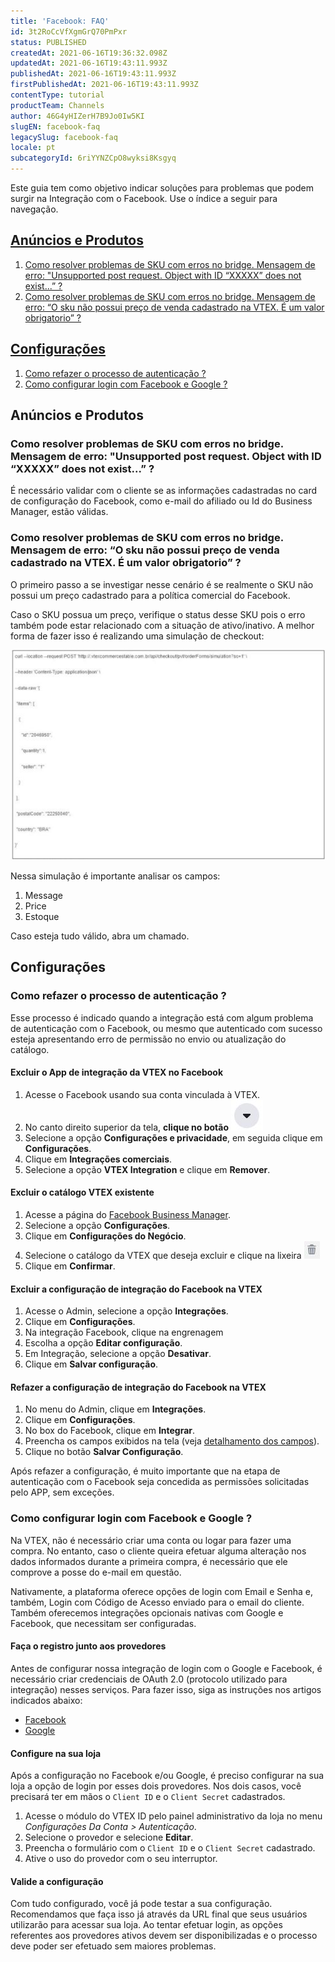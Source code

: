 ```yaml
---
title: 'Facebook: FAQ'
id: 3t2RoCcVfXgmGrQ70PmPxr
status: PUBLISHED
createdAt: 2021-06-16T19:36:32.098Z
updatedAt: 2021-06-16T19:43:11.993Z
publishedAt: 2021-06-16T19:43:11.993Z
firstPublishedAt: 2021-06-16T19:43:11.993Z
contentType: tutorial
productTeam: Channels
author: 46G4yHIZerH7B9Jo0Iw5KI
slugEN: facebook-faq
legacySlug: facebook-faq
locale: pt
subcategoryId: 6riYYNZCpO8wyksi8Ksgyq
---
```


Este guia tem como objetivo indicar soluções para problemas que podem surgir na Integração com o Facebook. Use o índice a seguir para navegação.

## [Anúncios e Produtos](#anuncios-e-produtos)
1. [Como resolver problemas de SKU com erros no bridge. Mensagem de erro: "Unsupported post request. Object with ID “XXXXX” does not exist...” ?](#como-resolver-problemas-de-sku-com-erros-no-bridge-mensagem-de-erro-unsupported-post-request-object-with-id-xxxxx-does-not-exist-)
2. [Como resolver problemas de SKU com erros no bridge. Mensagem de erro: “O sku não possui preço de venda cadastrado na VTEX. É um valor obrigatorio” ?](#como-resolver-problemas-de-sku-com-erros-no-bridge-mensagem-de-erro-o-sku-nao-possui-preco-de-venda-cadastrado-na-vtex-e-um-valor-obrigatorio-)

## [Configurações](#configuracoes)
1. [Como refazer o processo de autenticação ?](#como-refazer-o-processo-de-autenticacao-)
2. [Como configurar login com Facebook e Google ?](#como-configurar-login-com-facebook-e-google-)

## Anúncios e Produtos 
### Como resolver problemas de SKU com erros no bridge. Mensagem de erro: "Unsupported post request. Object with ID “XXXXX” does not exist...” ?

É necessário validar com o cliente se as informações cadastradas no card de configuração do Facebook, como e-mail do afiliado ou Id do Business Manager, estão válidas. 

### Como resolver problemas de SKU com erros no bridge. Mensagem de erro: “O sku não possui preço de venda cadastrado na VTEX. É um valor obrigatorio” ?

O primeiro passo a se investigar nesse cenário é se realmente o SKU não possui um preço cadastrado para a política comercial do Facebook.

Caso o SKU possua um preço, verifique o status desse SKU pois o erro também pode estar relacionado com a situação de ativo/inativo. A melhor forma de fazer isso é realizando uma simulação de checkout:

![face faq01](https://raw.githubusercontent.com/vtexdocs/help-center-content/refs/heads/main/docs/pt/tutorials/integra%C3%A7%C3%B5es/vis%C3%A3o-geral-de-integra%C3%A7%C3%B5es/facebook-faq_1.JPG)

Nessa simulação é importante analisar os campos:

1. Message
2. Price
3. Estoque

Caso esteja tudo válido, abra um chamado. 

## Configurações
### Como refazer o processo de autenticação ?

Esse processo é indicado quando a integração está com algum problema de autenticação com o Facebook, ou mesmo que autenticado com sucesso esteja apresentando erro de permissão no envio ou atualização do catálogo.

#### Excluir o App de integração da VTEX no Facebook
1. Acesse o Facebook usando sua conta vinculada à VTEX.
2. No canto direito superior da tela, **clique no botão** <img class="shadow-4" src="https://raw.githubusercontent.com/vtexdocs/help-center-content/refs/heads/main/docs/pt/tutorials/integra%C3%A7%C3%B5es/vis%C3%A3o-geral-de-integra%C3%A7%C3%B5es/facebook-faq_2.JPG" />
3. Selecione a opção **Configurações e privacidade**, em seguida clique em **Configurações**.
4. Clique em **Integrações comerciais**.
5. Selecione a opção **VTEX Integration** e clique em **Remover**.

#### Excluir o catálogo VTEX existente 
1. Acesse a página do [Facebook Business Manager](https://business.facebook.com/).
2. Selecione a opção **Configurações**. 
3. Clique em **Configurações do Negócio**.
4. Selecione o catálogo da VTEX que deseja excluir e clique na lixeira <img class="shadow-4" src="https://raw.githubusercontent.com/vtexdocs/help-center-content/refs/heads/main/docs/pt/tutorials/integra%C3%A7%C3%B5es/vis%C3%A3o-geral-de-integra%C3%A7%C3%B5es/facebook-faq_3.JPG" />
5. Clique em **Confirmar**.

#### Excluir a configuração de integração do Facebook na VTEX
1. Acesse o Admin, selecione a opção **Integrações**.
2. Clique em **Configurações**.
3. Na integração Facebook, clique na engrenagem <i class="fas fa-cog"></i>
4. Escolha a opção **Editar configuração**.
5. Em Integração, selecione a opção **Desativar**.
6. Clique em **Salvar configuração**.

#### Refazer a configuração de integração do Facebook na VTEX
1. No menu do Admin, clique em **Integrações**.
2. Clique em **Configurações**.
3. No box do Facebook, clique em **Integrar**.
4. Preencha os campos exibidos na tela (veja [detalhamento dos campos](https://help.vtex.com/pt/tracks/facebook-integration--7h8KvIC4DbRRc8VlyJ8PFc/747gwmk5oMkyb6FtwLo17B)).
5. Clique no botão **Salvar Configuração**.

Após refazer a configuração, é muito importante que na etapa de autenticação com o Facebook seja concedida as permissões solicitadas pelo APP, sem exceções.

### Como configurar login com Facebook e Google ?

Na VTEX, não é necessário criar uma conta ou logar para fazer uma compra. No entanto, caso o cliente queira efetuar alguma alteração nos dados informados durante a primeira compra, é necessário que ele comprove a posse do e-mail em questão.

Nativamente, a plataforma oferece opções de login com Email e Senha e, também, Login com Código de Acesso enviado para o email do cliente. Também oferecemos integrações opcionais nativas com Google e Facebook, que necessitam ser configuradas.

#### Faça o registro junto aos provedores
Antes de configurar nossa integração de login com o Google e Facebook, é necessário criar credenciais de OAuth 2.0 (protocolo utilizado para integração) nesses serviços. Para fazer isso, siga as instruções nos artigos indicados abaixo:

- [Facebook](https://help.vtex.com/pt/tutorial/cadastrar-client-id-e-client-secret-para-login-com-facebook)
- [Google](https://help.vtex.com/pt/tutorial/cadastrar-client-id-e-client-secret-para-login-com-google)

#### Configure na sua loja
Após a configuração no Facebook e/ou Google, é preciso configurar na sua loja a opção de login por esses dois provedores. Nos dois casos, você precisará ter em mãos o `Client ID` e o `Client Secret` cadastrados.

1. Acesse o módulo do VTEX ID pelo painel administrativo da loja no menu *Configurações Da Conta > Autenticação*.
2. Selecione o provedor e selecione **Editar**.
3. Preencha o formulário com o `Client ID` e o `Client Secret` cadastrado.
4. Ative o uso do provedor com o seu interruptor.

#### Valide a configuração
Com tudo configurado, você já pode testar a sua configuração. Recomendamos que faça isso já através da URL final que seus usuários utilizarão para acessar sua loja. Ao tentar efetuar login, as opções referentes aos provedores ativos devem ser disponibilizadas e o processo deve poder ser efetuado sem maiores problemas.
